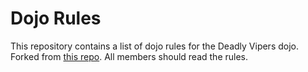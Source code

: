 Dojo Rules
==========

This repository contains a list of dojo rules for the Deadly Vipers dojo.  Forked from [this repo](https://github.com/deadlyvipers). All members should read the rules.
